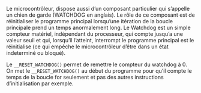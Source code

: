 Le microcontrôleur, dispose aussi d’un composant particulier qui s’appelle un chien de garde (WATCHDOG en anglais). Le rôle de ce composant est de réinitialiser le programme principal lorsqu’une itération de la boucle principale prend un temps anormalement long. Le Watchdog est un simple compteur matériel, indépendant du processeur, qui compte jusqu’a une valeur seuil et qui, lorsqu’il l’atteint, interrompt le programme principal est le réinitialise (ce qui empêche le microcontrôleur d’être dans un état indeterminé ou bloqué).

Le `__RESET_WATCHDOG()` permet de remettre le compteur du watchdog à 0. On met le `__RESET_WATCHDOG()` au début du programme pour qu’il compte le temps de la boucle for seulement et pas des autres instructions d’initialisation par exemple.